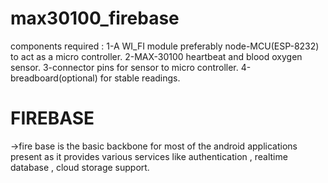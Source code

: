 # max30100_firebase

components required :
                     1-A WI_FI module preferably node-MCU(ESP-8232) to act as a micro controller.
                     2-MAX-30100 heartbeat and blood oxygen sensor.
                     3-connector pins for sensor to micro controller.
                     4-breadboard(optional) for  stable readings.

# FIREBASE

->fire base is the basic backbone for most of the android applications present as it provides various services like authentication , realtime database , cloud storage support.
